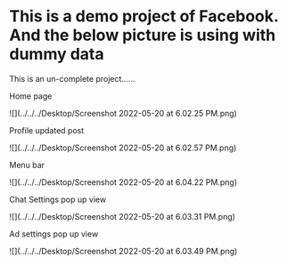 # This is a demo project of Facebook. And the below picture is using with dummy data

This is an un-complete project......

Home page

![](../../../Desktop/Screenshot 2022-05-20 at 6.02.25 PM.png)

Profile updated post

![](../../../Desktop/Screenshot 2022-05-20 at 6.02.57 PM.png)

Menu bar

![](../../../Desktop/Screenshot 2022-05-20 at 6.04.22 PM.png)

Chat Settings pop up view

![](../../../Desktop/Screenshot 2022-05-20 at 6.03.31 PM.png)

Ad settings pop up view

![](../../../Desktop/Screenshot 2022-05-20 at 6.03.49 PM.png)
